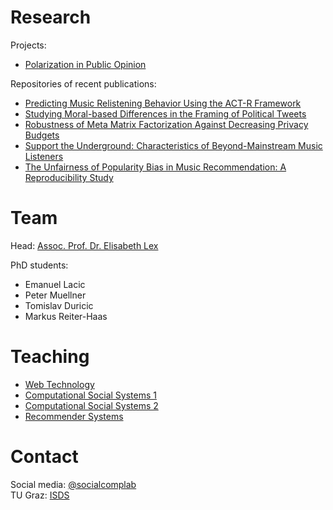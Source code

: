 # Research

Projects:
- [Polarization in Public Opinion](https://socialcomplab.github.io/polarization/)

Repositories of recent publications:
- [Predicting Music Relistening Behavior Using the ACT-R Framework](https://github.com/socialcomplab/recsys21-relistening-actr)
- [Studying Moral-based Differences in the Framing of Political Tweets](https://github.com/socialcomplab/icwsm21-framing)
- [Robustness of Meta Matrix Factorization Against Decreasing Privacy Budgets](https://github.com/socialcomplab/RobustnessOfMetaMF)
- [Support the Underground: Characteristics of Beyond-Mainstream Music Listeners](https://github.com/socialcomplab/supporttheunderground)
- [The Unfairness of Popularity Bias in Music Recommendation: A Reproducibility Study](https://github.com/socialcomplab/LFM1b-analyses)

# Team

Head: [Assoc. Prof. Dr. Elisabeth Lex](https://elisabethlex.info/)

PhD students:
- Emanuel Lacic
- Peter Muellner
- Tomislav Duricic
- Markus Reiter-Haas

# Teaching

- [Web Technology](https://online.tugraz.at/tug_online/pl/ui/$ctx;design=pl;header=max;lang=en/wbLv.wbShowLVDetail?pStpSpNr=258130)
- [Computational Social Systems 1](https://online.tugraz.at/tug_online/wbLv.wbShowLVDetail?pStpSpNr=255706)
- [Computational Social Systems 2](https://online.tugraz.at/tug_online/wbLv.wbShowLVDetail?pStpSpNr=259451)
- [Recommender Systems](https://online.tugraz.at/tug_online/wbLv.wbShowLVDetail?pStpSpNr=254321)

# Contact

Social media: [@socialcomplab](https://twitter.com/socialcomplab)  
TU Graz: [ISDS](https://www.tugraz.at/institute/isds/research/research-groups/social-computing/)
